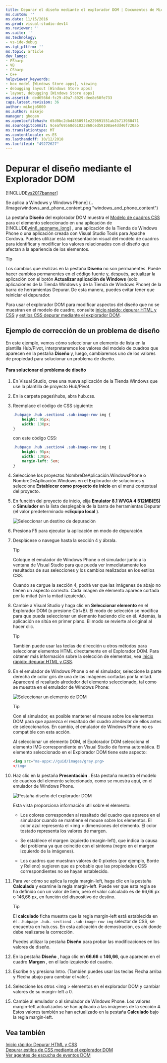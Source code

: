 ```yaml
---
title: Depurar el diseño mediante el explorador DOM | Documentos de Microsoft
ms.custom: ''
ms.date: 11/15/2016
ms.prod: visual-studio-dev14
ms.reviewer: ''
ms.suite: ''
ms.technology:
- vs-ide-debug
ms.tgt_pltfrm: ''
ms.topic: article
dev_langs:
- FSharp
- VB
- CSharp
- C++
helpviewer_keywords:
- box model [Windows Store apps], viewing
- debugging layout [Windows Store apps]
- layout, debugging [Windows Store apps]
ms.assetid: ded6566d-fc29-49a7-8029-dee8e50fe733
caps.latest.revision: 36
author: mikejo5000
ms.author: mikejo
manager: ghogen
ms.openlocfilehash: 65d0bc2dbd48609f1e229691551ab2b713988471
ms.sourcegitcommit: 9ceaf69568d61023868ced59108ae4dd46f720ab
ms.translationtype: MT
ms.contentlocale: es-ES
ms.lasthandoff: 10/12/2018
ms.locfileid: "49272627"
---
```

# <a name="debug-layout-using-dom-explorer"></a>Depurar el diseño mediante el Explorador DOM
[!INCLUDE[vs2017banner](../includes/vs2017banner.md)]

Se aplica a Windows y Windows Phone] (.. /Image/windows_and_phone_content.png "windows_and_phone_content")  
  
 La pestaña **Diseño** del explorador DOM muestra el [Modelo de cuadros CSS](http://go.microsoft.com/fwlink/?LinkID=238778) para el elemento seleccionado en una aplicación de [!INCLUDE[win8_appname_long](../includes/win8-appname-long-md.md)] , una aplicación de la Tienda de Windows Phone o una aplicación creada con Visual Studio Tools para Apache Cordova. Puedes utilizar esta representación visual del modelo de cuadros para identificar y modificar los valores relacionados con el diseño que afectan a la apariencia de los elementos.  
  
> [!TIP]
>  Los cambios que realizas en la pestaña **Diseño** no son permanentes. Puede hacer cambios permanentes en el código fuente y, después, actualizar la aplicación con el botón **Actualizar aplicación de Windows** (solo aplicaciones de la Tienda Windows y de la Tienda de Windows Phone) de la barra de herramientas Depurar. De esta manera, puedes evitar tener que reiniciar el depurador.  
  
 Para usar el explorador DOM para modificar aspectos del diseño que no se muestran en el modelo de cuadro, consulte [inicio rápido: depurar HTML y CSS](../debugger/quickstart-debug-html-and-css.md) y [estilos CSS depurar mediante el explorador DOM](../debugger/debug-css-styles-using-dom-explorer.md).  
  
## <a name="example-of-fixing-a-layout-issue"></a>Ejemplo de corrección de un problema de diseño  
 En este ejemplo, vemos cómo seleccionar un elemento de lista en la plantilla Hub/Pivot, interpretaremos los valores del modelo de cuadros que aparecen en la pestaña **Diseño** y, luego, cambiaremos uno de los valores de propiedad para solucionar un problema de diseño.  
  
#### <a name="to-fix-the-layout-issue"></a>Para solucionar el problema de diseño  
  
1.  En Visual Studio, cree una nueva aplicación de la Tienda Windows que use la plantilla de proyecto Hub/Pivot.  
  
2.  En la carpeta pages\hubs, abra hub.css.  
  
3.  Reemplace el código de CSS siguiente:  
  
    ```css  
    .hubpage .hub .section4 .sub-image-row img {  
        height: 95px;  
        width: 130px;  
    }  
    ```  
  
     con este código CSS:  
  
    ```css  
    .hubpage .hub .section4 .sub-image-row img {  
        height: 95px;  
        width: 130px;  
        margin-left: 5em;  
    }  
    ```  
  
4.  Seleccione los proyectos NombreDeAplicación.WindowsPhone o NombreDeAplicación.Windows en el Explorador de soluciones y seleccione **Establecer como proyecto de inicio** en el menú contextual del proyecto.  
  
5.  En función del proyecto de inicio, elija **Emulator 8.1 WVGA 4 512MB(ES)** o **Simulador** en la lista desplegable de la barra de herramientas Depurar (el valor predeterminado es**Equipo local** ).  
  
     ![Seleccionar un destino de depuración](../debugger/media/js-dom-debug-target-emu.png "JS_DOM_Debug_Target_Emu")  
  
6.  Presiona F5 para ejecutar la aplicación en modo de depuración.  
  
7.  Desplácese o navegue hasta la sección 4 y ábrala.  
  
    > [!TIP]
    >  Coloque el emulador de Windows Phone o el simulador junto a la ventana de Visual Studio para que pueda ver inmediatamente los resultados de sus selecciones y los cambios realizados en los estilos CSS.  
  
     Cuando se cargue la sección 4, podrá ver que las imágenes de abajo no tienen un aspecto correcto. Cada imagen de elemento aparece cortada por la mitad (sin la mitad izquierda).  
  
8.  Cambie a Visual Studio y haga clic en **Seleccionar elemento** en el Explorador DOM (o presione Ctrl+B). El modo de selección se modifica para que pueda seleccionar un elemento haciendo clic en él. Además, la aplicación se sitúa en primer plano. El modo se revierte al original al hacer clic.  
  
    > [!TIP]
    >  También puede usar las teclas de dirección u otros métodos para seleccionar elementos HTML directamente en el Explorador DOM. Para obtener más información sobre la selección de elementos, vea [inicio rápido: depurar HTML y CSS](../debugger/quickstart-debug-html-and-css.md).  
  
9. En el emulador de Windows Phone o en el simulador, seleccione la parte derecha de color gris de una de las imágenes cortadas por la mitad. Aparecerá el resaltado alrededor del elemento seleccionado, tal como se muestra en el emulador de Windows Phone:  
  
     ![Seleccionar un elemento de DOM](../debugger/media/js-css-layout-select.png "JS_CSS_Layout_Select")  
  
    > [!TIP]
    >  Con el simulador, es posible mantener el mouse sobre los elementos DOM para que aparezca el resaltado del cuadro alrededor de ellos antes de seleccionarlos. En cambio, el emulador de Windows Phone no es compatible con esta acción.  
  
     Al seleccionar un elemento DOM, el Explorador DOM selecciona el elemento IMG correspondiente en Visual Studio de forma automática. El elemento seleccionado en el Explorador DOM tiene este aspecto:  
  
    ```html  
    <img src="ms-appx://guid/images/gray.png>   
    </img>  
    ```  
  
10. Haz clic en la pestaña **Presentación** . Esta pestaña muestra el modelo de cuadros del elemento seleccionado, como se muestra aquí, en el emulador de Windows Phone.  
  
     ![Pestaña diseño del explorador DOM](../debugger/media/js-css-layout.png "JS_CSS_Layout")  
  
     Esta vista proporciona información útil sobre el elemento:  
  
    -   Los colores corresponden al resaltado del cuadro que aparece en el simulador cuando se mantiene el mouse sobre los elementos. El color azul representa el \<img > dimensiones del elemento. El color tostado representa los valores de margen.  
  
    -   Se establece el margen izquierdo (margin-left), que indica la causa del problema ya que coincide con el síntoma (negro en el margen izquierdo de la imágenes).  
  
    -   Los cuadros que muestran valores de 0 píxeles (por ejemplo, Borde y Relleno) sugieren que es probable que las propiedades CSS correspondientes no se hayan establecido.  
  
11. Para ver cómo se aplica la regla margin-left, haga clic en la pestaña **Calculado** y examine la regla margin-left. Puede ver que esta regla se ha definido con un valor de 5em, pero el valor calculado es de 66,66 px o 146,66 px, en función del dispositivo de destino.  
  
    > [!TIP]
    >  El **calculado** ficha muestra que la regla margin-left está establecida en el `..hubpage .hub. section4 .sub-image-row img` selector de CSS, se encuentra en hub.css. En esta aplicación de demostración, es ahí donde debe realizarse la corrección.  
  
     Puedes utilizar la pestaña **Diseño** para probar las modificaciones en los valores de diseño.  
  
12. En la pestaña **Diseño** , haga clic en **66.66** o **146,66**, que aparecen en el cuadro **Margen** , en el lado izquierdo del cuadro.  
  
13. Escribe `0` y presiona Intro. (También puedes usar las teclas Flecha arriba y Flecha abajo para cambiar el valor).  
  
14. Seleccione los otros \<img > elementos en el explorador DOM y cambiar valores de su margin-left a 0.  
  
15. Cambie al emulador o al simulador de Windows Phone. Los valores margin-left actualizados se han aplicado a las imágenes de la sección 4. Estos valores también se han actualizado en la pestaña **Calculado** bajo la regla margin-left.  
  
## <a name="see-also"></a>Vea también  
 [Inicio rápido: Depurar HTML y CSS](../debugger/quickstart-debug-html-and-css.md)   
 [Depurar estilos de CSS mediante el explorador DOM](../debugger/debug-css-styles-using-dom-explorer.md)   
 [Ver agentes de escucha de eventos DOM](../debugger/view-dom-event-listeners.md)



